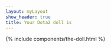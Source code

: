 ```yaml
---
layout: myLayout
show_header: true
title: Your Dota2 doll is
---
```


<script>
    const url = new URL(window.location.href);
    let openidParam = url.searchParams.get("openid.claimed_id")
    let steamID64 = null

    if (openidParam) {
        steamID64 = openidParam.replace('https://steamcommunity.com/openid/id/','');
    } else {
        steamID64 = url.searchParams.get('id')
    }
    
    const steamID32 = SteamIDConverter.toSteamID3(steamID64).split(':')[2].slice(0, -1)
</script>


{% include components/the-doll.html %}
